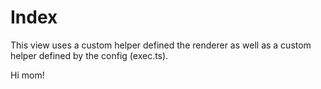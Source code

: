 # Index

This view uses a custom helper defined the renderer as well as a custom helper defined by the 
config (exec.ts).

Hi mom!
